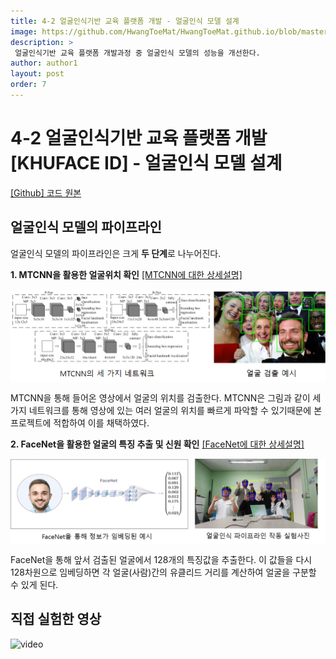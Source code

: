 ```yaml
---
title: 4-2 얼굴인식기반 교육 플랫폼 개발 - 얼굴인식 모델 설계
image: https://github.com/HwangToeMat/HwangToeMat.github.io/blob/master/AI-Project/image/KHUFACE/2/img0.png?raw=true
description: >
 얼굴인식기반 교육 플랫폼 개발과정 중 얼굴인식 모델의 성능을 개선한다. 
author: author1
layout: post
order: 7
---
```


# 4-2 얼굴인식기반 교육 플랫폼 개발[KHUFACE ID] - 얼굴인식 모델 설계

<a href="https://github.com/HwangToeMat/FaceRecognition_FlaskServer">[Github] 코드 원본</a>

## 얼굴인식 모델의 파이프라인

얼굴인식 모델의 파이프라인은 크게 **두 단계**로 나누어진다.

**1. MTCNN을 활용한 얼굴위치 확인** <a href="https://hwangtoemat.github.io/paper-review/2020-03-28-MTCNN-%EB%82%B4%EC%9A%A9/">[MTCNN에 대한 상세설명]</a>

<img src="https://github.com/HwangToeMat/HwangToeMat.github.io/blob/master/AI-Project/image/KHUFACE/2/img1.png?raw=true" style="max-width:100%;margin-left: auto; margin-right: auto; display: block;">

  MTCNN을 통해 들어온 영상에서 얼굴의 위치를 검출한다. MTCNN은 그림과 같이 세 가지 네트워크를 통해 영상에 있는 여러 얼굴의 위치를 빠르게 파악할 수 있기때문에 본 프로젝트에 적합하여 이를 채택하였다.

**2. FaceNet을 활용한 얼굴의 특징 추출 및 신원 확인** <a href="https://hwangtoemat.github.io/paper-review/2020-04-02-FaceNet-%EB%82%B4%EC%9A%A9/">[FaceNet에 대한 상세설명]</a>

<img src="https://github.com/HwangToeMat/HwangToeMat.github.io/blob/master/AI-Project/image/KHUFACE/2/img2.png?raw=true" style="max-width:100%;margin-left: auto; margin-right: auto; display: block;">

  FaceNet을 통해 앞서 검출된 얼굴에서 128개의 특징값을 추출한다. 이 값들을 다시 128차원으로 임베딩하면 각 얼굴(사람)간의 유클리드 거리를 계산하여 얼굴을 구분할 수 있게 된다.
  
## 직접 실험한 영상

![video]('https://github.com/HwangToeMat/HwangToeMat.github.io/blob/master/AI-Project/image/KHUFACE/2/video.mp4')
